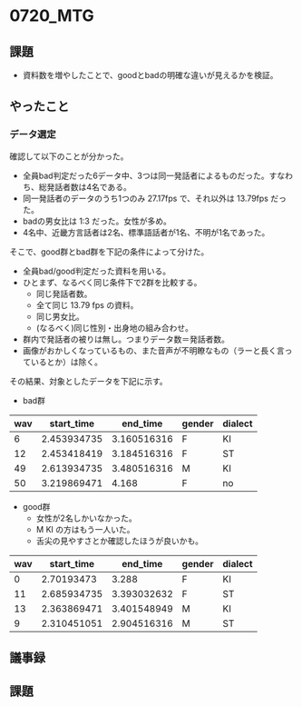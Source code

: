 # 0720_MTG
## 課題
- 資料数を増やしたことで、goodとbadの明確な違いが見えるかを検証。

## やったこと
### データ選定
確認して以下のことが分かった。
- 全員bad判定だった6データ中、3つは同一発話者によるものだった。すなわち、総発話者数は4名である。
- 同一発話者のデータのうち1つのみ 27.17fps で、それ以外は 13.79fps だった。
- badの男女比は 1:3 だった。女性が多め。
- 4名中、近畿方言話者は2名、標準語話者が1名、不明が1名であった。

そこで、good群とbad群を下記の条件によって分けた。
- 全員bad/good判定だった資料を用いる。
- ひとまず、なるべく同じ条件下で2群を比較する。
  - 同じ発話者数。
  - 全て同じ 13.79 fps の資料。
  - 同じ男女比。
  - (なるべく)同じ性別・出身地の組み合わせ。
- 群内で発話者の被りは無し。つまりデータ数＝発話者数。
- 画像がおかしくなっているもの、また音声が不明瞭なもの（ラーと長く言っているとか）は除く。

その結果、対象としたデータを下記に示す。
- bad群

|wav|start_time|end_time|gender|dialect|
|---|---|---|---|---|
|6|2.453934735|3.160516316|F|KI|
|12|2.453418419|3.184516316|F|ST|
|49|2.613934735|3.480516316|M|KI|
|50|3.219869471|4.168|F|no|

- good群
  - 女性が2名しかいなかった。
  - M KI の方はもう一人いた。
  - 舌尖の見やすさとか確認したほうが良いかも。

|wav|start_time|end_time|gender|dialect|
|---|---|---|---|---|
|0|2.70193473|3.288|F|KI|
|11|2.685934735|3.393032632|F|ST|
|13|2.363869471|3.401548949|M|KI|
|9|2.310451051|2.904516316|M|ST|

## 議事録

## 課題
